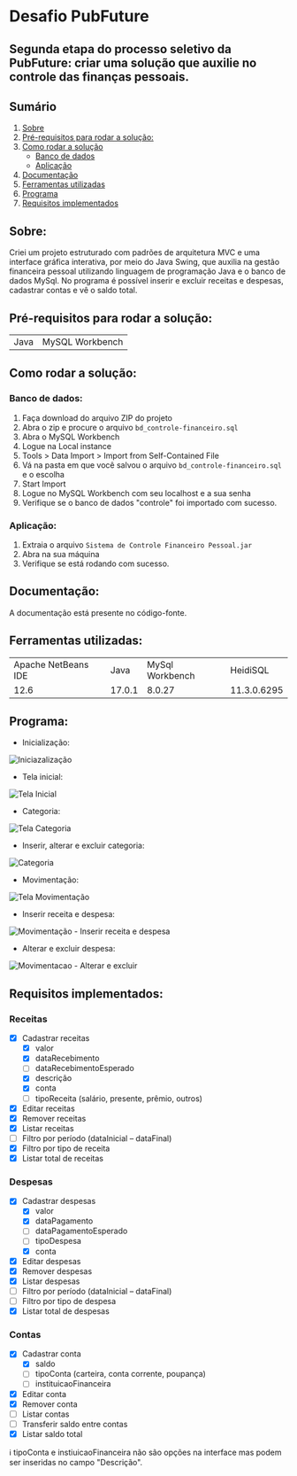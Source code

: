 # Desafio PubFuture

## Segunda etapa do processo seletivo da PubFuture: criar uma solução que auxilie no controle das finanças pessoais.

## Sumário
1. [Sobre](#Sobre)
2. [Pré-requisitos para rodar a solução:](#pré-requisitos-para-rodar-a-solução)
3. [Como rodar a solução](#como-rodar-a-solução)
   - [Banco de dados](#banco-de-dados)
   - [Aplicação](#aplicação)
4. [Documentação](#documentação)
5. [Ferramentas utilizadas](#documentação)
6. [Programa](#programa)
7. [Requisitos implementados](#requisitos-implementados)

## Sobre: 
Criei um projeto estruturado com padrões de arquitetura MVC e uma interface gráfica interativa, por meio do Java Swing, que auxilia na gestão financeira pessoal utilizando linguagem de programação Java e o banco de dados MySql. No programa é possível inserir e excluir receitas e despesas, cadastrar contas e vê o saldo total. 

## Pré-requisitos para rodar a solução:
<table>
 <tr> 
  <td>Java</td>
  <td>MySQL Workbench</td>
 </tr>
</table>

## Como rodar a solução:
   ### Banco de dados:
   1. Faça download do arquivo ZIP do projeto
   2. Abra o zip e procure o arquivo `bd_controle-financeiro.sql`
   3. Abra o MySQL Workbench
   4. Logue na Local instance
   5. Tools > Data Import > Import from Self-Contained File
   6. Vá na pasta em que você salvou o arquivo `bd_controle-financeiro.sql` e o escolha
   7. Start Import
   8. Logue no MySQL Workbench com seu localhost e a sua senha
   9. Verifique se o banco de dados "controle" foi importado com sucesso.

   ### Aplicação:
   1. Extraia o arquivo `Sistema de Controle Financeiro Pessoal.jar`
   2. Abra na sua máquina
   3. Verifique se está rodando com sucesso.

## Documentação: 
A documentação está presente no código-fonte.

## Ferramentas utilizadas:
<table>
 <tr> 
  <td>Apache NetBeans IDE</td>
  <td>Java</td>
  <td>MySql Workbench</td>
  <td>HeidiSQL</td>
 </tr>
<tr>
  <td>12.6</td>
  <td>17.0.1</td>
  <td>8.0.27</td>
  <td>11.3.0.6295</td>
 </tr>
</table>

## Programa:

- Inicialização:

![Iniciazalização](https://user-images.githubusercontent.com/95294368/149638195-3ff3a13b-020f-4a90-845d-538213656325.gif)

- Tela inicial:

![Tela Inicial](https://user-images.githubusercontent.com/95294368/149587263-9628cd0a-f759-4c9f-b9db-a950ea4814aa.jpg)

- Categoria:

![Tela Categoria](https://user-images.githubusercontent.com/95294368/149587258-00c41d5a-3b9e-4df4-8fbf-d4579bae3929.jpg)

- Inserir, alterar e excluir categoria:

![Categoria](https://user-images.githubusercontent.com/95294368/149638304-c07ead95-9fd9-4ec9-81b8-825b76d718b7.gif)

- Movimentação:

![Tela Movimentação](https://user-images.githubusercontent.com/95294368/149587240-d26553e6-8c46-4236-a4e5-86796f361cd3.jpg)

- Inserir receita e despesa:

![Movimentação - Inserir receita e despesa](https://user-images.githubusercontent.com/95294368/149638479-764f43fa-5e63-4d87-b4b2-2d385eedd520.gif)

- Alterar e excluir despesa:

![Movimentacao - Alterar e excluir](https://user-images.githubusercontent.com/95294368/149641089-f7d789a3-0c41-4de8-9d59-f50815913d20.gif)


## Requisitos implementados: 

### Receitas
- [x] Cadastrar receitas 
  - [x] valor 
  - [x] dataRecebimento 
  - [ ] dataRecebimentoEsperado 
  - [x] descrição 
  - [x] conta 
  - [ ] tipoReceita (salário, presente, prêmio, outros) 
- [x] Editar receitas 
- [x] Remover receitas 
- [x] Listar receitas 
- [ ] Filtro por período (dataInicial – dataFinal) 
- [x] Filtro por tipo de receita 
- [x] Listar total de receitas 
### Despesas
- [x] Cadastrar despesas 
  - [x] valor 
  - [x] dataPagamento 
  - [ ] dataPagamentoEsperado 
  - [ ] tipoDespesa 
  - [x] conta 
- [x] Editar despesas 
- [x] Remover despesas 
- [x] Listar despesas 
- [ ] Filtro por período (dataInicial – dataFinal) 
- [ ] Filtro por tipo de despesa 
- [x] Listar total de despesas 
### Contas
- [x] Cadastrar conta 
  - [x] saldo 
  - [ ] tipoConta (carteira, conta corrente, poupança) 
  - [ ] instituicaoFinanceira 
- [x] Editar conta 
- [x] Remover conta 
- [ ] Listar contas 
- [ ] Transferir saldo entre contas 
- [x] Listar saldo total 

ℹ️ tipoConta e instiuicaoFinanceira não são opções na interface mas podem ser inseridas no campo "Descrição".
